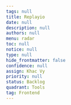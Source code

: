 ```yaml
---
tags: null
title: Replayio
date: null
description: null
authors: null
menu: radar
toc: null
notice: null
type: null
hide_frontmatter: false
confidence: null
assign: Khac Vy
priority: null
status: Backlog
quadrant: Tools
tag: Frontend
---
```


